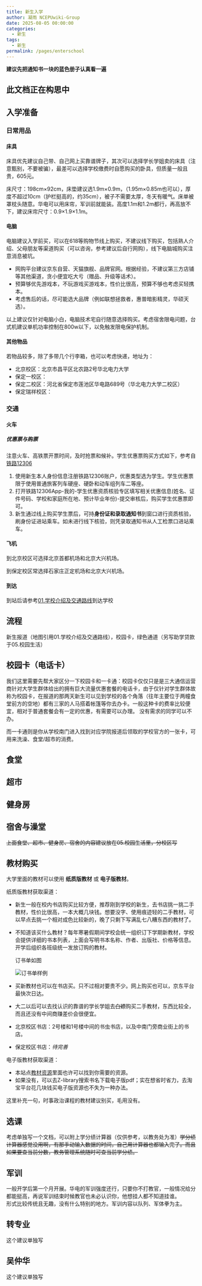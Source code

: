 ```yaml
---
title: 新生入学
author: 凝雨 NCEPUwiki-Group
date: 2025-08-05 00:00:00
categories: 
  - 新生
tags: 
  - 新生
permalink: /pages/enterschool
---
```

**建议先把通知书一块的蓝色册子认真看一遍**


## 此文档正在构思中

## 入学准备

### 日常用品

#### 床具

床具优先建议自己带、自己网上买靠谱牌子，其次可以选择学长学姐卖的床具（注意甄别，不要被骗），最差可以选择学校缴费时自愿购买的卧具，但质量一般且贵，605元。

床尺寸：198cm×92cm，床垫建议选1.9m×0.9m，（1.95m×0.85m也可以），厚度不超过10cm（护栏挺高的，约35cm），被子不需要太厚，冬天有暖气。床单被罩枕头随意。华电可以用床帘，军训前就能装。高度1.1m和1.2m都行，再高放不下，建议床帘尺寸：0.9×1.9×1.1m。

#### 电脑

电脑建议入学前买，可以在618等购物节线上购买，不建议线下购买，包括熟人介绍、父母朋友等渠道购买（可以咨询，参考建议后自行网购），线下电脑城购买注意消息被坑。
- 网购平台建议京东自营、天猫旗舰、品牌官网。根据经验，不建议第三方店铺等其他渠道，贪小便宜吃大亏（赠品、升级等话术）。
- 预算够优先游戏本，不玩游戏买游戏本，性价比很高，预算不够也考虑买轻携本。
- 考虑售后的话，尽可能选大品牌（例如联想拯救者，惠普暗影精灵，华硕天选）。

以上建议仅针对电脑小白，电脑技术宅自行随意选择购买。考虑宿舍限电问题，台式机建议单机功率控制在800w以下，以免触发限电保护机制。

#### 其他物品

若物品较多，除了多带几个行李箱，也可以考虑快递，地址为：
- 北京校区：北京市昌平区北农路2号华北电力大学
- 保定一校区：
- 保定二校区：河北省保定市莲池区华电路689号（华北电力大学二校区）
- 保定瑞祥校区：

### 交通
#### 火车
##### 优惠票与购票

注意火车、高铁票开票时间，及时抢票和候补。学生优惠票购买方式如下，参考自[铁路12306](https://kyfw.12306.cn/otn/gonggao/student.html)

1. 使用新生本人身份信息注册铁路12306账户，优惠类型选为学生。学生优惠票限于使用普通旅客列车硬座、硬卧和动车组列车二等座。
2. 打开铁路12306App-我的-学生优惠资质核验专区填写相关优惠信息(姓名、证件号码、学校和家庭所在地、预计毕业年份)-提交审核后，购买学生优惠票即可。
3. 新生通过线上购买学生票后，可持**身份证和录取通知书**到窗口进行资质核验，刷身份证进站乘车。如未进行线下核验，则凭录取通知书从人工检票口进站乘车。

#### 飞机

到北京校区可选择北京首都机场和北京大兴机场。

到保定校区常选择石家庄正定机场和北京大兴机场。

#### 到达

到站后请参考[01.学校介绍及交通路线](/pages//pages/ncepuandtransport)到达学校


## 流程

新生报道（地图引用01.学校介绍及交通路线），校园卡，绿色通道（另写助学贷款于05.校园生活）

## 校园卡（电话卡）

我们这里需要先帮大家区分一下校园卡和一卡通：校园卡仅仅只是是三大通信运营商针对大学生群体给出的拥有巨大流量优惠套餐的电话卡，由于仅针对学生群体故称为校园卡，在报道的那两天新生可以见到学校的各个角落（往年主要位于两幢食堂前方的空地）都有三家的人马搭着帐篷等你去办卡。一般这种卡的费率比较便宜，相对于普通套餐会有一定的优惠，有需要可以办理。
没有需求的同学可以不办。

而一卡通则是你从学校南门进入找到对应学院报道后领取的学校官方的一张卡，可用来洗澡、食堂/超市的消费。

## 食堂

## 超市

## 健身房

## 宿舍与澡堂


~~上面食堂、超市、健身房、宿舍的内容建议放在05.校园生活里，分校区写~~


## 教材购买

大学里面的教材可以使用 **纸质版教材** 或 **电子版教材**。

纸质版教材获取渠道：
- 新生一般在校内书店购买比较方便，推荐刚到学校的新生，去书店挑一挑二手教材，性价比很高，一本大概几块钱。想要没字、使用痕迹轻的二手教材，可以早点去挑一个相对成色比较新的，晚了只剩下写满乱七八糟东西的教材了。
- 不知道该买什么教材？每年寒暑假期间学校会统一组织订下学期新教材，学校会提供详细的书本列表，上面会写明书本名称、作者、出版社、价格等信息。开学后组织各班级统一发放订购的教材。

  订书单如图
  
  ![订书单样例](/docs/.vuepress/public/img/01/订书单样例.png)
- 买新教材也可以在书店买。只不过相对要贵不少。网上购买也可以，京东平台最快次日达。
- 大二以后可以去找认识的靠谱的学长学姐去~~白嫖~~购买二手教材，东西比较全，而且还没有中间商赚差价会很便宜。
- 北京校区书店：2号楼和1号楼中间的书虫书店，以及中南门旁商业街上的书店。
- 保定校区书店：*待完善*

电子版教材获取渠道：
- 本站点[教材资源](/docs/03.资料/01.教材)里面也许可以找到你需要的资源。
- 如果没有，可以去Z-library搜索书名下载电子版pdf；实在想省时省力，去淘宝平台花几块钱买电子版资源也不失为一种办法。


这里补充一句，时事政治课程的教材建议别买，毛用没有。

## 选课

考虑单独写一个文档，可以附上学分绩计算器（仅供参考，以教务处为准）~~学分绩计算器感觉没用啊，有那手动输入数据的时间，自己用计算器也都输入完了。而且如果要查当前分数，教务管理系统随时可查当前学分绩。~~

## 军训

一般开学后第一个月开展。华电的军训强度还行，只要你不打教官，一般情况给分都能挺高，再说军训结束时候教官也未必认识你，他想挂人都不知道挂谁。  
形式比较传统且无趣，没有什么特别的地方。军训内容以队列、军体拳为主。

## 转专业

这个建议单独写

## 吴仲华

这个建议单独写
